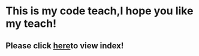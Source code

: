 # This is my code teach,I hope you like my teach!
## Please click [here](https://github.com/junzhu233/junzhu12345-s-code-teach/tree/master/index)to view index!

